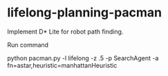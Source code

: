 # lifelong-planning-pacman
Implement D* Lite for robot path finding.


Run command

python pacman.py -l lifelong -z .5 -p SearchAgent -a fn=astar,heuristic=manhattanHeuristic
